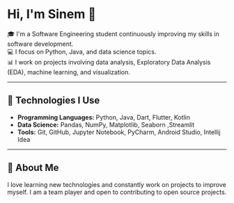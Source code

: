 # Hi, I'm Sinem 👋

🎓 I'm a Software Engineering student continuously improving my skills in software development.  
💻 I focus on Python, Java, and data science topics.  
📊 I work on projects involving data analysis, Exploratory Data Analysis (EDA), machine learning, and visualization.

---

## 🚀 Technologies I Use

- **Programming Languages:** Python, Java, Dart, Flutter, Kotlin 
- **Data Science:** Pandas, NumPy, Matplotlib, Seaborn ,Streamlit
- **Tools:** Git, GitHub, Jupyter Notebook, PyCharm, Android Studio, Intellij Idea

---

## 🌱 About Me

I love learning new technologies and constantly work on projects to improve myself. I am a team player and open to contributing to open source projects.
